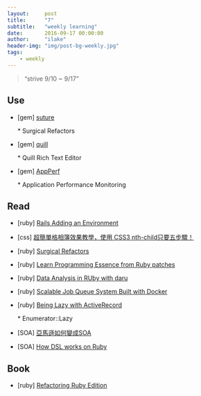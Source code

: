 ```yaml
---
layout:     post
title:      "7"
subtitle:   "weekly learning"
date:       2016-09-17 00:00:00
author:     "ilake"
header-img: "img/post-bg-weekly.jpg"
tags:
    - weekly
---
```

> “strive 9/10 ~ 9/17”

## Use

* <p>[gem] <a href="https://github.com/testdouble/suture">suture</a></p>
  * Surgical Refactors

* <p>[gem] <a href="https://github.com/quilljs/quill">quill</a></p>
  * Quill Rich Text Editor

* <p>[gem] <a href="https://github.com/randy-girard/app_perf">AppPerf</a></p>
  * Application Performance Monitoring

## Read

* <p>[ruby] <a href="http://railscasts.com/episodes/72-adding-an-environment-revised?view=asciicast">Rails Adding an Environment</a></p>

* <p>[css] <a href="http://csscoke.com/2015/07/31/nth-child_rwd_album/">超簡單格相簿效果教學，使用 CSS3 nth-child只要五步驟！</a></p>

* <p>[ruby] <a href="https://speakerdeck.com/searls/surgical-refactors">Surgical Refactors</a></p>

* <p>[ruby] <a href="https://speakerdeck.com/tanm/learn-programming-essence-from-ruby-patches">Learn Programming Essence from Ruby patches</a></p>

* <p>[ruby] <a href="https://speakerdeck.com/v0dro/data-analysis-in-ruby-with-daru">Data Analysis in RUby with daru</a></p>

* <p>[ruby] <a href="https://speakerdeck.com/k0kubun/scalable-job-queue-system-built-with-docker">Scalable Job Queue System Built with Docker</a></p>

* <p>[ruby] <a href="https://tech.lendinghome.com/being-lazy-with-activerecord-77c470917160#.bjoh1h7bh">Being Lazy with ActiveRecord</a></p>
  * Enumerator::Lazy

* <p>[SOA] <a href="http://www.ruanyifeng.com/blog/2016/09/how_amazon_take_soa.html">亞馬遜如何變成SOA</a></p>

* <p>[SOA] <a href="http://www.slideshare.net/hsbt/how-dsl-works-on-ruby">How DSL works on Ruby</a></p>

## Book

* <p>[ruby] <a href="http://martinfowler.com/books/refactoringRubyEd.html">Refactoring Ruby Edition</a></p>
